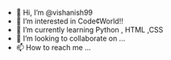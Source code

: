 - 👋 Hi, I’m @vishanish99
- 👀 I’m interested in Code¢World!!
- 🌱 I’m currently learning Python , HTML ,CSS
- 💞️ I’m looking to collaborate on ...
- 📫 How to reach me ...

<!---
vishanish99/vishanish99 is a ✨ special ✨ repository because its `README.md` (this file) appears on your GitHub profile.
You can click the Preview link to take a look at your changes.
--->
